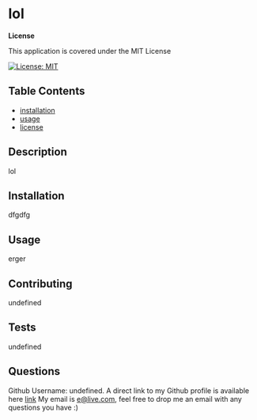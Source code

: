 # lol

**License**

This application is covered under the MIT License

[![License: MIT](https://img.shields.io/badge/License-MIT-yellow.svg)](https://opensource.org/licenses/MIT)

## Table Contents

- [installation](#installation)
- [usage](#usage)
- [license](#license)


## Description

lol

## Installation

dfgdfg

## Usage

erger

## Contributing

undefined

## Tests

undefined

## Questions

Github Username: undefined. A direct link to my Github profile is available here [link](https://github.com/undefined)
My email is e@live.com, feel free to drop me an email with any questions you have :)
